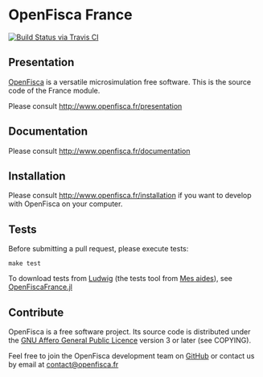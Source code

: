 # OpenFisca France

[![Build Status via Travis CI](https://travis-ci.org/openfisca/openfisca-france.svg?branch=master)](https://travis-ci.org/openfisca/openfisca-france)

## Presentation

[OpenFisca](http://www.openfisca.fr/) is a versatile microsimulation free software.
This is the source code of the France module.

Please consult http://www.openfisca.fr/presentation

## Documentation

Please consult http://www.openfisca.fr/documentation

## Installation

Please consult http://www.openfisca.fr/installation if you want to develop with OpenFisca on your computer.

## Tests

Before submitting a pull request, please execute tests:

    make test

To download tests from [Ludwig](https://mes-aides.gouv.fr/tests/)
(the tests tool from [Mes aides](https://mes-aides.gouv.fr/)),
see [OpenFiscaFrance.jl](https://github.com/openfisca/OpenFiscaFrance.jl)

## Contribute

OpenFisca is a free software project.
Its source code is distributed under the [GNU Affero General Public Licence](http://www.gnu.org/licenses/agpl.html)
version 3 or later (see COPYING).

Feel free to join the OpenFisca development team on [GitHub](https://github.com/openfisca) or contact us by email at
contact@openfisca.fr
